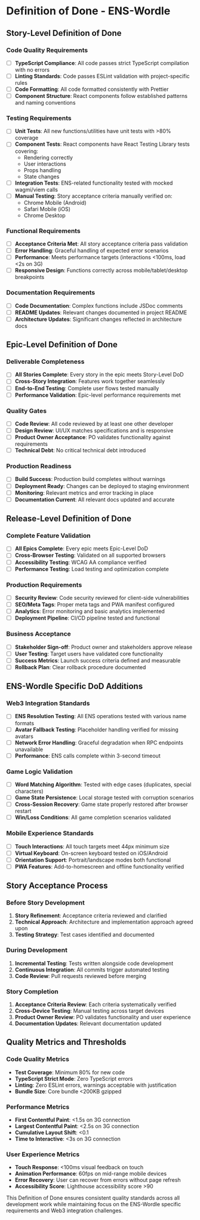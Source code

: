 # Definition of Done - ENS-Wordle

## Story-Level Definition of Done

### Code Quality Requirements
- [ ] **TypeScript Compliance**: All code passes strict TypeScript compilation with no errors
- [ ] **Linting Standards**: Code passes ESLint validation with project-specific rules
- [ ] **Code Formatting**: All code formatted consistently with Prettier
- [ ] **Component Structure**: React components follow established patterns and naming conventions

### Testing Requirements
- [ ] **Unit Tests**: All new functions/utilities have unit tests with >80% coverage
- [ ] **Component Tests**: React components have React Testing Library tests covering:
  - Rendering correctly
  - User interactions
  - Props handling
  - State changes
- [ ] **Integration Tests**: ENS-related functionality tested with mocked wagmi/viem calls
- [ ] **Manual Testing**: Story acceptance criteria manually verified on:
  - Chrome Mobile (Android)
  - Safari Mobile (iOS)
  - Chrome Desktop

### Functional Requirements
- [ ] **Acceptance Criteria Met**: All story acceptance criteria pass validation
- [ ] **Error Handling**: Graceful handling of expected error scenarios
- [ ] **Performance**: Meets performance targets (interactions <100ms, load <2s on 3G)
- [ ] **Responsive Design**: Functions correctly across mobile/tablet/desktop breakpoints

### Documentation Requirements
- [ ] **Code Documentation**: Complex functions include JSDoc comments
- [ ] **README Updates**: Relevant changes documented in project README
- [ ] **Architecture Updates**: Significant changes reflected in architecture docs

## Epic-Level Definition of Done

### Deliverable Completeness
- [ ] **All Stories Complete**: Every story in the epic meets Story-Level DoD
- [ ] **Cross-Story Integration**: Features work together seamlessly
- [ ] **End-to-End Testing**: Complete user flows tested manually
- [ ] **Performance Validation**: Epic-level performance requirements met

### Quality Gates
- [ ] **Code Review**: All code reviewed by at least one other developer
- [ ] **Design Review**: UI/UX matches specifications and is responsive
- [ ] **Product Owner Acceptance**: PO validates functionality against requirements
- [ ] **Technical Debt**: No critical technical debt introduced

### Production Readiness
- [ ] **Build Success**: Production build completes without warnings
- [ ] **Deployment Ready**: Changes can be deployed to staging environment
- [ ] **Monitoring**: Relevant metrics and error tracking in place
- [ ] **Documentation Current**: All relevant docs updated and accurate

## Release-Level Definition of Done

### Complete Feature Validation
- [ ] **All Epics Complete**: Every epic meets Epic-Level DoD
- [ ] **Cross-Browser Testing**: Validated on all supported browsers
- [ ] **Accessibility Testing**: WCAG AA compliance verified
- [ ] **Performance Testing**: Load testing and optimization complete

### Production Requirements
- [ ] **Security Review**: Code security reviewed for client-side vulnerabilities
- [ ] **SEO/Meta Tags**: Proper meta tags and PWA manifest configured
- [ ] **Analytics**: Error monitoring and basic analytics implemented
- [ ] **Deployment Pipeline**: CI/CD pipeline tested and functional

### Business Acceptance
- [ ] **Stakeholder Sign-off**: Product owner and stakeholders approve release
- [ ] **User Testing**: Target users have validated core functionality
- [ ] **Success Metrics**: Launch success criteria defined and measurable
- [ ] **Rollback Plan**: Clear rollback procedure documented

## ENS-Wordle Specific DoD Additions

### Web3 Integration Standards
- [ ] **ENS Resolution Testing**: All ENS operations tested with various name formats
- [ ] **Avatar Fallback Testing**: Placeholder handling verified for missing avatars
- [ ] **Network Error Handling**: Graceful degradation when RPC endpoints unavailable
- [ ] **Performance**: ENS calls complete within 3-second timeout

### Game Logic Validation
- [ ] **Word Matching Algorithm**: Tested with edge cases (duplicates, special characters)
- [ ] **Game State Persistence**: Local storage tested with corruption scenarios
- [ ] **Cross-Session Recovery**: Game state properly restored after browser restart
- [ ] **Win/Loss Conditions**: All game completion scenarios validated

### Mobile Experience Standards
- [ ] **Touch Interactions**: All touch targets meet 44px minimum size
- [ ] **Virtual Keyboard**: On-screen keyboard tested on iOS/Android
- [ ] **Orientation Support**: Portrait/landscape modes both functional
- [ ] **PWA Features**: Add-to-homescreen and offline functionality verified

## Story Acceptance Process

### Before Story Development
1. **Story Refinement**: Acceptance criteria reviewed and clarified
2. **Technical Approach**: Architecture and implementation approach agreed upon
3. **Testing Strategy**: Test cases identified and documented

### During Development
1. **Incremental Testing**: Tests written alongside code development
2. **Continuous Integration**: All commits trigger automated testing
3. **Code Review**: Pull requests reviewed before merging

### Story Completion
1. **Acceptance Criteria Review**: Each criteria systematically verified
2. **Cross-Device Testing**: Manual testing across target devices
3. **Product Owner Review**: PO validates functionality and user experience
4. **Documentation Updates**: Relevant documentation updated

## Quality Metrics and Thresholds

### Code Quality Metrics
- **Test Coverage**: Minimum 80% for new code
- **TypeScript Strict Mode**: Zero TypeScript errors
- **Linting**: Zero ESLint errors, warnings acceptable with justification
- **Bundle Size**: Core bundle <200KB gzipped

### Performance Metrics
- **First Contentful Paint**: <1.5s on 3G connection
- **Largest Contentful Paint**: <2.5s on 3G connection  
- **Cumulative Layout Shift**: <0.1
- **Time to Interactive**: <3s on 3G connection

### User Experience Metrics
- **Touch Response**: <100ms visual feedback on touch
- **Animation Performance**: 60fps on mid-range mobile devices
- **Error Recovery**: User can recover from errors without page refresh
- **Accessibility Score**: Lighthouse accessibility score >90

This Definition of Done ensures consistent quality standards across all development work while maintaining focus on the ENS-Wordle specific requirements and Web3 integration challenges.